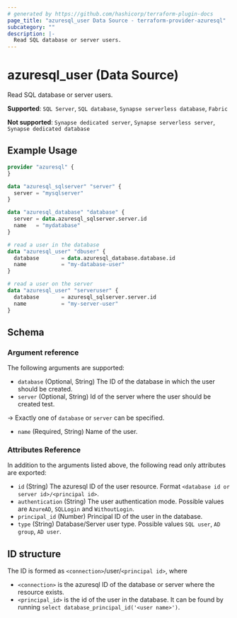 ```yaml
---
# generated by https://github.com/hashicorp/terraform-plugin-docs
page_title: "azuresql_user Data Source - terraform-provider-azuresql"
subcategory: ""
description: |-
  Read SQL database or server users.
---
```


# azuresql_user (Data Source)

Read SQL database or server users. 

**Supported**: `SQL Server`, `SQL database`, `Synapse serverless database`, `Fabric` 

**Not supported**: `Synapse dedicated server`, `Synapse serverless server`, `Synapse dedicated database`

## Example Usage

```terraform
provider "azuresql" {
}

data "azuresql_sqlserver" "server" {
  server = "mysqlserver"
}

data "azuresql_database" "database" {
  server = data.azuresql_sqlserver.server.id
  name   = "mydatabase"
}

# read a user in the database
data "azuresql_user" "dbuser" {
  database       = data.azuresql_database.database.id
  name           = "my-database-user"
}

# read a user on the server
data "azuresql_user" "serveruser" {
  database       = azuresql_sqlserver.server.id
  name           = "my-server-user"
}

```

<!-- schema generated by tfplugindocs -->
## Schema

### Argument reference
The following arguments are supported:

- `database` (Optional, String) The ID of the database in which the user should be created. 
- `server` (Optional, String) Id of the server where the user should be created test.

-> Exactly one of `database` or `server` can be specified.

- `name` (Required, String) Name of the user.

### Attributes Reference
In addition to the arguments listed above, the following read only attributes are exported:

- `id` (String) The azuresql ID of the user resource. Format `<database id or server id>/<principal id>`.
- `authentication` (String) The user authentication mode. Possible values are `AzureAD`, `SQLLogin` and `WithoutLogin`.
- `principal_id` (Number) Principal ID of the user in the database.
- `type` (String) Database/Server user type. Possible values `SQL user`, `AD group`, `AD user`. 

## ID structure

The ID is formed as `<connection>`/user/`<principal id>`, where
* `<connection>` is the azuresql ID of the database or server where the resource exists.
* `<principal_id>` is the id of the user in the database. It can be found by running `select database_principal_id('<user name>')`.
